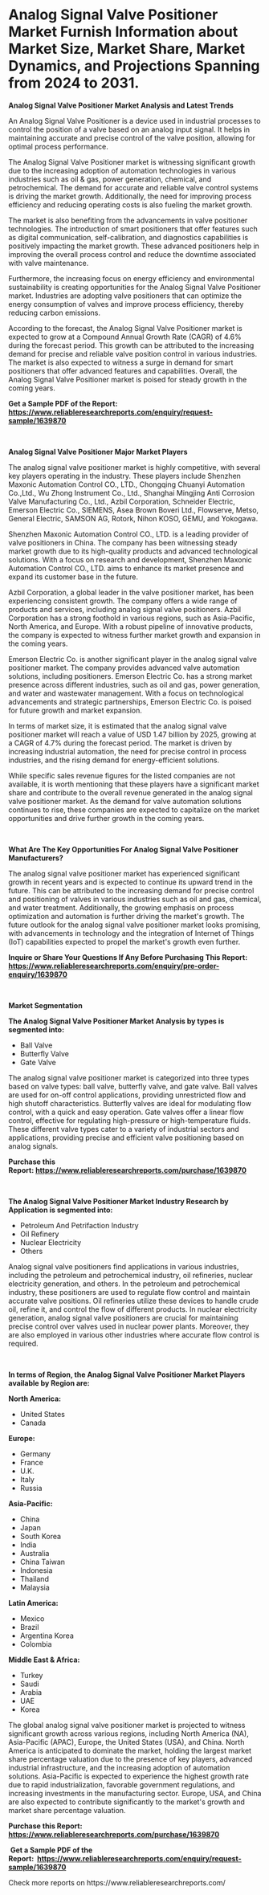 <p><h1>Analog Signal Valve Positioner Market Furnish Information about Market Size, Market Share, Market Dynamics, and Projections Spanning from 2024 to 2031.</h1></p><p><strong>Analog Signal Valve Positioner Market Analysis and Latest Trends</strong></p>
<p><p>An Analog Signal Valve Positioner is a device used in industrial processes to control the position of a valve based on an analog input signal. It helps in maintaining accurate and precise control of the valve position, allowing for optimal process performance.</p><p>The Analog Signal Valve Positioner market is witnessing significant growth due to the increasing adoption of automation technologies in various industries such as oil & gas, power generation, chemical, and petrochemical. The demand for accurate and reliable valve control systems is driving the market growth. Additionally, the need for improving process efficiency and reducing operating costs is also fueling the market growth.</p><p>The market is also benefiting from the advancements in valve positioner technologies. The introduction of smart positioners that offer features such as digital communication, self-calibration, and diagnostics capabilities is positively impacting the market growth. These advanced positioners help in improving the overall process control and reduce the downtime associated with valve maintenance.</p><p>Furthermore, the increasing focus on energy efficiency and environmental sustainability is creating opportunities for the Analog Signal Valve Positioner market. Industries are adopting valve positioners that can optimize the energy consumption of valves and improve process efficiency, thereby reducing carbon emissions.</p><p>According to the forecast, the Analog Signal Valve Positioner market is expected to grow at a Compound Annual Growth Rate (CAGR) of 4.6% during the forecast period. This growth can be attributed to the increasing demand for precise and reliable valve position control in various industries. The market is also expected to witness a surge in demand for smart positioners that offer advanced features and capabilities. Overall, the Analog Signal Valve Positioner market is poised for steady growth in the coming years.</p></p>
<p><strong>Get a Sample PDF of the Report:&nbsp; <a href="https://www.reliableresearchreports.com/enquiry/request-sample/1639870">https://www.reliableresearchreports.com/enquiry/request-sample/1639870</a></strong></p>
<p>&nbsp;</p>
<p><strong>Analog Signal Valve Positioner Major Market Players</strong></p>
<p><p>The analog signal valve positioner market is highly competitive, with several key players operating in the industry. These players include Shenzhen Maxonic Automation Control CO., LTD., Chongqing Chuanyi Automation Co.,Ltd., Wu Zhong Instrument Co., Ltd., Shanghai Mingjing Anti Corrosion Valve Manufacturing Co., Ltd., Azbil Corporation, Schneider Electric, Emerson Electric Co., SIEMENS, Asea Brown Boveri Ltd., Flowserve, Metso, General Electric, SAMSON AG, Rotork, Nihon KOSO, GEMU, and Yokogawa.</p><p>Shenzhen Maxonic Automation Control CO., LTD. is a leading provider of valve positioners in China. The company has been witnessing steady market growth due to its high-quality products and advanced technological solutions. With a focus on research and development, Shenzhen Maxonic Automation Control CO., LTD. aims to enhance its market presence and expand its customer base in the future.</p><p>Azbil Corporation, a global leader in the valve positioner market, has been experiencing consistent growth. The company offers a wide range of products and services, including analog signal valve positioners. Azbil Corporation has a strong foothold in various regions, such as Asia-Pacific, North America, and Europe. With a robust pipeline of innovative products, the company is expected to witness further market growth and expansion in the coming years.</p><p>Emerson Electric Co. is another significant player in the analog signal valve positioner market. The company provides advanced valve automation solutions, including positioners. Emerson Electric Co. has a strong market presence across different industries, such as oil and gas, power generation, and water and wastewater management. With a focus on technological advancements and strategic partnerships, Emerson Electric Co. is poised for future growth and market expansion.</p><p>In terms of market size, it is estimated that the analog signal valve positioner market will reach a value of USD 1.47 billion by 2025, growing at a CAGR of 4.7% during the forecast period. The market is driven by increasing industrial automation, the need for precise control in process industries, and the rising demand for energy-efficient solutions.</p><p>While specific sales revenue figures for the listed companies are not available, it is worth mentioning that these players have a significant market share and contribute to the overall revenue generated in the analog signal valve positioner market. As the demand for valve automation solutions continues to rise, these companies are expected to capitalize on the market opportunities and drive further growth in the coming years.</p></p>
<p>&nbsp;</p>
<p><strong>What Are The Key Opportunities For Analog Signal Valve Positioner Manufacturers?</strong></p>
<p><p>The analog signal valve positioner market has experienced significant growth in recent years and is expected to continue its upward trend in the future. This can be attributed to the increasing demand for precise control and positioning of valves in various industries such as oil and gas, chemical, and water treatment. Additionally, the growing emphasis on process optimization and automation is further driving the market's growth. The future outlook for the analog signal valve positioner market looks promising, with advancements in technology and the integration of Internet of Things (IoT) capabilities expected to propel the market's growth even further.</p></p>
<p><strong>Inquire or Share Your Questions If Any Before Purchasing This Report: <a href="https://www.reliableresearchreports.com/enquiry/pre-order-enquiry/1639870">https://www.reliableresearchreports.com/enquiry/pre-order-enquiry/1639870</a></strong></p>
<p>&nbsp;</p>
<p><strong>Market Segmentation</strong></p>
<p><strong>The Analog Signal Valve Positioner Market Analysis by types is segmented into:</strong></p>
<p><ul><li>Ball Valve</li><li>Butterfly Valve</li><li>Gate Valve</li></ul></p>
<p><p>The analog signal valve positioner market is categorized into three types based on valve types: ball valve, butterfly valve, and gate valve. Ball valves are used for on-off control applications, providing unrestricted flow and high shutoff characteristics. Butterfly valves are ideal for modulating flow control, with a quick and easy operation. Gate valves offer a linear flow control, effective for regulating high-pressure or high-temperature fluids. These different valve types cater to a variety of industrial sectors and applications, providing precise and efficient valve positioning based on analog signals.</p></p>
<p><strong>Purchase this Report:&nbsp;<a href="https://www.reliableresearchreports.com/purchase/1639870">https://www.reliableresearchreports.com/purchase/1639870</a></strong></p>
<p>&nbsp;</p>
<p><strong>The Analog Signal Valve Positioner Market Industry Research by Application is segmented into:</strong></p>
<p><ul><li>Petroleum And Petrifaction Industry</li><li>Oil Refinery</li><li>Nuclear Electricity</li><li>Others</li></ul></p>
<p><p>Analog signal valve positioners find applications in various industries, including the petroleum and petrochemical industry, oil refineries, nuclear electricity generation, and others. In the petroleum and petrochemical industry, these positioners are used to regulate flow control and maintain accurate valve positions. Oil refineries utilize these devices to handle crude oil, refine it, and control the flow of different products. In nuclear electricity generation, analog signal valve positioners are crucial for maintaining precise control over valves used in nuclear power plants. Moreover, they are also employed in various other industries where accurate flow control is required.</p></p>
<p>&nbsp;</p>
<p><strong>In terms of Region, the Analog Signal Valve Positioner Market Players available by Region are:</strong></p>
<p>
    <p> <strong> North America: </strong>
        <ul>
            <li>United States</li>
            <li>Canada</li>
        </ul>
        </p> 
    <p> <strong> Europe: </strong>
        <ul>
            <li>Germany</li>
            <li>France</li>
            <li>U.K.</li>
            <li>Italy</li>
            <li>Russia</li>
        </ul>
        </p> 
    <p> <strong> Asia-Pacific: </strong>
        <ul>
            <li>China</li>
            <li>Japan</li>
            <li>South Korea</li>
            <li>India</li>
            <li>Australia</li>
            <li>China Taiwan</li>
            <li>Indonesia</li>
            <li>Thailand</li>
            <li>Malaysia</li>
        </ul>
        </p> 
    <p> <strong> Latin America: </strong>
        <ul>
            <li>Mexico</li>
            <li>Brazil</li>
            <li>Argentina Korea</li>
            <li>Colombia</li>
        </ul>
        </p> 
    <p> <strong> Middle East & Africa: </strong>
        <ul>
            <li>Turkey</li>
            <li>Saudi</li>
            <li>Arabia</li>
            <li>UAE</li>
            <li>Korea</li>
        </ul>
    </p>
    </p>
<p><p>The global analog signal valve positioner market is projected to witness significant growth across various regions, including North America (NA), Asia-Pacific (APAC), Europe, the United States (USA), and China. North America is anticipated to dominate the market, holding the largest market share percentage valuation due to the presence of key players, advanced industrial infrastructure, and the increasing adoption of automation solutions. Asia-Pacific is expected to experience the highest growth rate due to rapid industrialization, favorable government regulations, and increasing investments in the manufacturing sector. Europe, USA, and China are also expected to contribute significantly to the market's growth and market share percentage valuation.</p></p>
<p><strong>Purchase this Report: <a href="https://www.reliableresearchreports.com/purchase/1639870">https://www.reliableresearchreports.com/purchase/1639870</a></strong></p>
<p>&nbsp;<strong>Get a Sample PDF of the Report:&nbsp;&nbsp;<a href="https://www.reliableresearchreports.com/enquiry/request-sample/1639870">https://www.reliableresearchreports.com/enquiry/request-sample/1639870</a></strong></p>
<p><strong></strong></p>
<p>Check more reports on https://www.reliableresearchreports.com/</p>